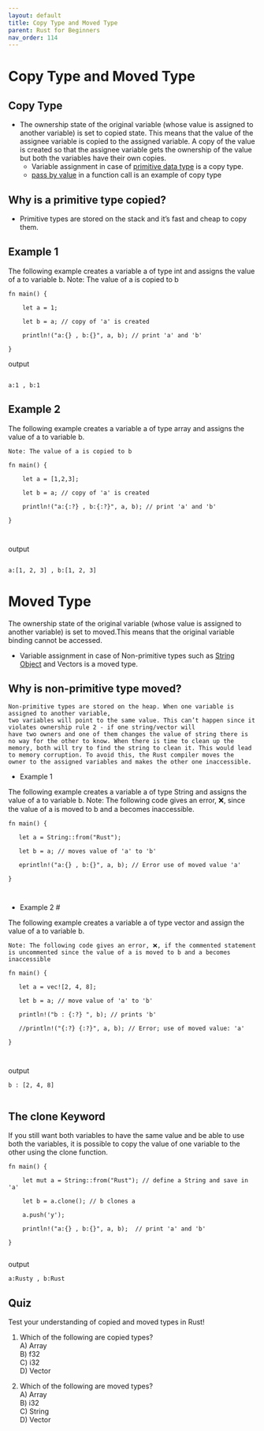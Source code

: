 ```yaml
---
layout: default
title: Copy Type and Moved Type
parent: Rust for Beginners
nav_order: 114
---
```


# Copy Type and Moved Type

## Copy Type 

- The ownership state of the original variable (whose value is assigned to another variable) is set to copied state.
This means that the value of the assignee variable is copied to the assigned variable. 
A copy of the value is created so that the assignee variable gets the ownership of the value but both the variables have their own copies.
    - Variable assignment in case of [primitive data type](https://rustlabs.kubedaily.com/Beginners/Generics.html#primitive-types) is a copy type.
    - [pass by value](https://rustlabs.kubedaily.com/Beginners/Pass_by_Value.html) in a function call is an example of copy type
    
## Why is a primitive type copied?

   - Primitive types are stored on the stack and it’s fast and cheap to copy them.
    
## Example 1 
The following example creates a variable a of type int and assigns the value of a to variable b.
 Note: The value of a is copied to b


```
fn main() {

    let a = 1;

    let b = a; // copy of 'a' is created

    println!("a:{} , b:{}", a, b); // print 'a' and 'b'

}

```
output 

```

a:1 , b:1

```

## Example 2 

The following example creates a variable a of type array and assigns the value of a to variable b.

    Note: The value of a is copied to b
```
fn main() {

    let a = [1,2,3];

    let b = a; // copy of 'a' is created 

    println!("a:{:?} , b:{:?}", a, b); // print 'a' and 'b'

}



```

output 

```

a:[1, 2, 3] , b:[1, 2, 3]

```

# Moved Type 

The ownership state of the original variable (whose value is assigned to another variable) is set to moved.This means that the original variable binding cannot be accessed.
 - Variable assignment in case of Non-primitive types such as [String Object](https://rustlabs.kubedaily.com/Beginners/intro-to-strings.html#string-object-string) and Vectors is a moved type.
 
 
 ## Why is non-primitive type moved?

    Non-primitive types are stored on the heap. When one variable is assigned to another variable, 
    two variables will point to the same value. This can’t happen since it violates ownership rule 2 - if one string/vector will
    have two owners and one of them changes the value of string there is no way for the other to know. When there is time to clean up the 
    memory, both will try to find the string to clean it. This would lead to memory corruption. To avoid this, the Rust compiler moves the 
    owner to the assigned variables and makes the other one inaccessible.
    
-  Example 1 

The following example creates a variable a of type String and assigns the value of a to variable b.
 Note: The following code gives an error, ❌, since the value of a is moved to b and a becomes inaccessible.
 
 ```
 fn main() {

    let a = String::from("Rust");

    let b = a; // moves value of 'a' to 'b'

    eprintln!("a:{} , b:{}", a, b); // Error use of moved value 'a'

}
 
 
 
 ```
 
 - Example 2 #

The following example creates a variable a of type vector and assign the value of a to variable b.

    Note: The following code gives an error, ❌, if the commented statement is uncommented since the value of a is moved to b and a becomes inaccessible
    
 ```
 fn main() {

    let a = vec![2, 4, 8];

    let b = a; // move value of 'a' to 'b'

    println!("b : {:?} ", b); // prints 'b'

    //println!("{:?} {:?}", a, b); // Error; use of moved value: 'a'

}   
    
    
 ```
 
 output
 
 ```
 b : [2, 4, 8] 
 
 
 ```
 
## The clone Keyword 

If you still want both variables to have the same value and be able to use both the variables, 
it is possible to copy the value of one variable to the other using the clone function.


```
fn main() {

    let mut a = String::from("Rust"); // define a String and save in 'a'

    let b = a.clone(); // b clones a

    a.push('y');

    println!("a:{} , b:{}", a, b);  // print 'a' and 'b'

}


```
output 

```
a:Rusty , b:Rust

```

## Quiz 

Test your understanding of copied and moved types in Rust!

1. Which of the following are copied types? <br>
A) Array <br>
B) f32 <br>
C) i32 <br> 
D) Vector <br>

2. Which of the following are moved types? <br>
A) Array <br>
B) i32 <br>
C) String <br>
D) Vector <br>















